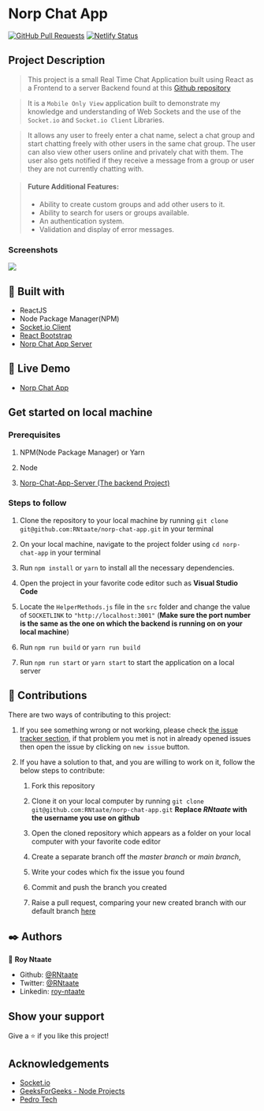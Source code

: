 # Norp Chat App
[![GitHub Pull Requests](https://img.shields.io/badge/GitHub-Pull%20Requests-blue)]()
[![Netlify Status](https://api.netlify.com/api/v1/badges/9dcf0857-4360-49bf-ad18-c2d3d224ad88/deploy-status)](https://app.netlify.com/sites/norp-chart/deploys)

## Project Description

> This project is a small Real Time Chat Application built using React as a Frontend to a server Backend found at this [Github repository](https://github.com/RNtaate/Norp-Chat-App-Server)

> It is a `Mobile Only View` application built to demonstrate my knowledge and understanding of Web Sockets and the use of the `Socket.io` and `Socket.io Client` Libraries.

> It allows any user to freely enter a chat name, select a chat group and start chatting freely with other users in the same chat group. The user can also view other users online and privately chat with them. The user also gets notified if they receive a message from a group or user they are not currently chatting with.

> #### Future Additional Features:
> - Ability to create custom groups and add other users to it.
> - Ability to search for users or groups available.
> - An authentication system.
> - Validation and display of error messages.

### Screenshots
![](/public/screenshot.gif)

##  🔧 Built with

- ReactJS
- Node Package Manager(NPM)
- [Socket.io Client](https://socket.io/)
- [React Bootstrap](https://react-bootstrap.github.io/)
- [Norp Chat App Server](https://github.com/RNtaate/Norp-Chat-App-Server)

## 🔴 Live Demo

- [Norp Chat App](https://norp-chart.netlify.app)

## Get started on local machine
### Prerequisites
1. NPM(Node Package Manager) or Yarn

1. Node

1. [Norp-Chat-App-Server (The backend Project)](https://github.com/RNtaate/Norp-Chat-App-Server)

### Steps to follow

1. Clone the repository to your local machine by running `git clone git@github.com:RNtaate/norp-chat-app.git` in your terminal

1. On your local machine, navigate to the project folder using `cd norp-chat-app` in your terminal

1. Run `npm install` or `yarn` to install all the necessary dependencies.

1. Open the project in your favorite code editor such as **Visual Studio Code**

1. Locate the `HelperMethods.js` file in the `src` folder and change the value of `SOCKETLINK` to `"http://localhost:3001"` (__Make sure the port number is the same as the one on which the backend is running on on your local machine__)

1. Run `npm run build` or `yarn run build`

1. Run `npm run start` or `yarn start` to start the application on a local server

## 🤝 Contributions
  There are two ways of contributing to this project:

1. If you see something wrong or not working, please check [the issue tracker section](https://github.com/RNtaate/norp-chat-app/issues), if that problem you met is not in already opened issues then open the issue by clicking on `new issue` button.

2. If you have a solution to that, and you are willing to work on it, follow the below steps to contribute:
    1.  Fork this repository

    1.  Clone it on your local computer by running `git clone git@github.com:RNtaate/norp-chat-app.git` __Replace *RNtaate* with the username you use on github__
    1.  Open the cloned repository which appears as a folder on your local computer with your favorite code editor
    1.  Create a separate branch off the *master branch* or *main branch*,
    1.  Write your codes which fix the issue you found
    1.  Commit and push the branch you created
    1.  Raise a pull request, comparing your new created branch with our default branch [here](https://github.com/RNtaate/norp-chat-app)

## ✒️  Authors

👤 **Roy Ntaate**

- Github: [@RNtaate](https://github.com/RNtaate)
- Twitter: [@RNtaate](https://twitter.com/RNtaate)
- Linkedin: [roy-ntaate](https://linkedin.com/in/roy-ntaate)

## Show your support

Give a ⭐️ if you like this project!

## Acknowledgements

- [Socket.io](https://socket.io/)
- [GeeksForGeeks - Node Projects](https://www.geeksforgeeks.org/top-7-nodejs-project-ideas-for-beginners/)
- [Pedro Tech](https://www.youtube.com/c/PedroTechnologies)